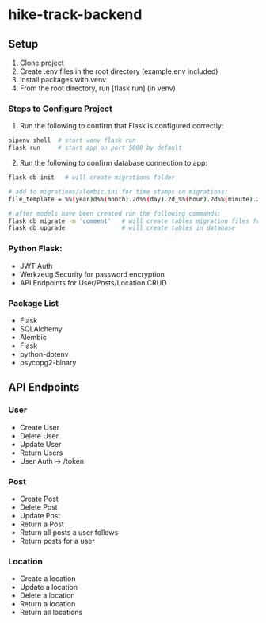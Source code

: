 # hike-track-backend

## Setup
1. Clone project
2. Create .env files in the root directory (example.env included)
3. install packages with venv
4. From the root directory, run [flask run] (in venv)

### Steps to Configure Project
1. Run the following to confirm that Flask is configured correctly:
```bash
pipenv shell  # start venv flask run
flask run     # start app on port 5000 by default
```
2. Run the following to confirm database connection to app:
```bash
flask db init   # will create migrations folder

# add to migrations/alembic.ini for time stamps on migrations:
file_template = %%(year)d%%(month).2d%%(day).2d_%%(hour).2d%%(minute).2d%%(second).2d_%%(slug)s

# after models have been created run the following commands:
flask db migrate -m 'comment'   # will create tables migration files from models
flask db upgrade                # will create tables in database
```

### Python Flask:
- JWT Auth
- Werkzeug Security for password encryption
- API Endpoints for User/Posts/Location CRUD

### Package List
- Flask
- SQLAlchemy
- Alembic
- Flask
- python-dotenv
- psycopg2-binary

## API Endpoints

### User
- Create User
- Delete User
- Update User
- Return Users
- User Auth -> /token

### Post
- Create Post
- Delete Post
- Update Post
- Return a Post
- Return all posts a user follows
- Return posts for a user

### Location
- Create a location
- Update a location
- Delete a location
- Return a location
- Return all locations
